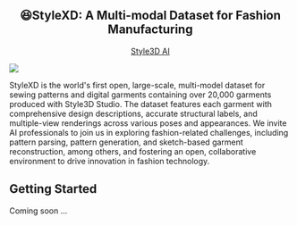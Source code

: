 <div align="center">
<h2><center>&#128518;StyleXD: A Multi-modal Dataset for Fashion Manufacturing</h2>

[Style3D AI]()
<!-- views since 24.04 -->
</div>

![](./assets/stylexd.png)

StyleXD is the world's first open, large-scale, multi-model dataset for sewing patterns and digital garments containing over 20,000 garments produced with Style3D Studio. The dataset features each garment with comprehensive design descriptions, accurate structural labels, and multiple-view renderings across various poses and appearances. We invite AI professionals to join us in exploring fashion-related challenges, including pattern parsing, pattern generation, and sketch-based garment reconstruction, among others, and fostering an open, collaborative environment to drive innovation in fashion technology.

## Getting Started

Coming soon ...

